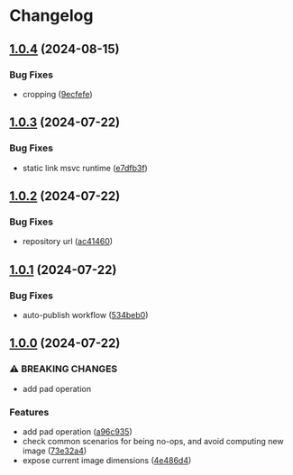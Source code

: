 # Changelog

## [1.0.4](https://github.com/Julusian/node-image-rs/compare/v1.0.3...v1.0.4) (2024-08-15)


### Bug Fixes

* cropping ([9ecfefe](https://github.com/Julusian/node-image-rs/commit/9ecfefe56a0619b00c1caca255f295e2109f580f))

## [1.0.3](https://github.com/Julusian/node-image-rs/compare/v1.0.2...v1.0.3) (2024-07-22)


### Bug Fixes

* static link msvc runtime ([e7dfb3f](https://github.com/Julusian/node-image-rs/commit/e7dfb3fa77e190b7fa1242fd2e6cce38e0a59fc5))

## [1.0.2](https://github.com/Julusian/node-image-rs/compare/v1.0.1...v1.0.2) (2024-07-22)


### Bug Fixes

* repository url ([ac41460](https://github.com/Julusian/node-image-rs/commit/ac41460ad7a0da61ab24427929d8c590c904a4e8))

## [1.0.1](https://github.com/Julusian/node-image-rs/compare/v1.0.0...v1.0.1) (2024-07-22)


### Bug Fixes

* auto-publish workflow ([534beb0](https://github.com/Julusian/node-image-rs/commit/534beb06eeda75f1ed3a05f4b7a878e5adf850fd))

## [1.0.0](https://github.com/Julusian/node-image-rs/compare/v0.4.0...v1.0.0) (2024-07-22)


### ⚠ BREAKING CHANGES

* add pad operation

### Features

* add pad operation ([a96c935](https://github.com/Julusian/node-image-rs/commit/a96c9352fb6dcf775f3ed66b7175454e295b6be4))
* check common scenarios for being no-ops, and avoid computing new image ([73e32a4](https://github.com/Julusian/node-image-rs/commit/73e32a4bc6d04bc47d2816aa4b96ef17a2f4e922))
* expose current image dimensions ([4e486d4](https://github.com/Julusian/node-image-rs/commit/4e486d412539eb960e58b3c08350977e14248a81))
